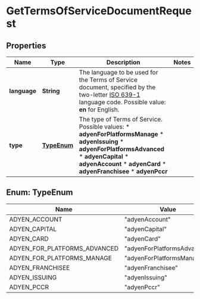 

# GetTermsOfServiceDocumentRequest


## Properties

| Name | Type | Description | Notes |
|------------ | ------------- | ------------- | -------------|
|**language** | **String** | The language to be used for the Terms of Service document, specified by the two-letter [ISO 639-1](https://en.wikipedia.org/wiki/List_of_ISO_639-1_codes) language code. Possible value: **en** for English. |  |
|**type** | [**TypeEnum**](#TypeEnum) | The type of Terms of Service.  Possible values: *  **adyenForPlatformsManage** *  **adyenIssuing** *  **adyenForPlatformsAdvanced** *  **adyenCapital** *  **adyenAccount** *  **adyenCard** *  **adyenFranchisee** *  **adyenPccr**   |  |



## Enum: TypeEnum

| Name | Value |
|---- | -----|
| ADYEN_ACCOUNT | &quot;adyenAccount&quot; |
| ADYEN_CAPITAL | &quot;adyenCapital&quot; |
| ADYEN_CARD | &quot;adyenCard&quot; |
| ADYEN_FOR_PLATFORMS_ADVANCED | &quot;adyenForPlatformsAdvanced&quot; |
| ADYEN_FOR_PLATFORMS_MANAGE | &quot;adyenForPlatformsManage&quot; |
| ADYEN_FRANCHISEE | &quot;adyenFranchisee&quot; |
| ADYEN_ISSUING | &quot;adyenIssuing&quot; |
| ADYEN_PCCR | &quot;adyenPccr&quot; |



